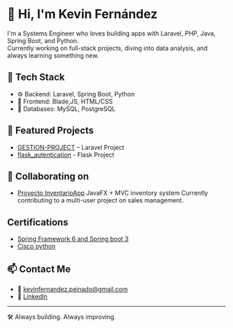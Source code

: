 # 👋 Hi, I'm Kevin Fernández

I'm a Systems Engineer who loves building apps with Laravel, PHP, Java, Spring Boot, and Python.  
Currently working on full-stack projects, diving into data analysis, and always learning something new.


## 🔧 Tech Stack
- ⚙️ Backend: Laravel, Spring Boot, Python
- 🎨 Frontend: Blade,JS, HTML/CSS
- 💾 Databases: MySQL, PostgreSQL

## 📂 Featured Projects
- [GESTION-PROJECT](https://github.com/Kevin2004-St/GESTION-EMPRESARIAL) – Laravel Project
- [flask_autentication](https://github.com/Kevin2004-St/flask_autentication) - Flask Project


## 👥 Collaborating on
- [Proyecto InventarioApp](https://github.com/FabianRoman/SistemaInventario)  JavaFX + MVC inventory system
  Currently contributing to a multi-user project on sales management.

## Certifications 
- [Spring Framework 6 and Spring boot 3](https://www.udemy.com/certificate/UC-0272786b-cfca-4f39-bc96-f3e643023bba/)
- [Cisco python](https://www.credly.com/badges/6c6ea634-3c17-4ffb-b7c7-c3e1d0c5b26e/linked_in_profile)

## 📫 Contact Me
- 📧 kevinfernandez.peinado@gmail.com
- 💼 [LinkedIn](https://www.linkedin.com/in/kevin-stiven-a0a5401aa/)

---

🛠️ Always building. Always improving.
